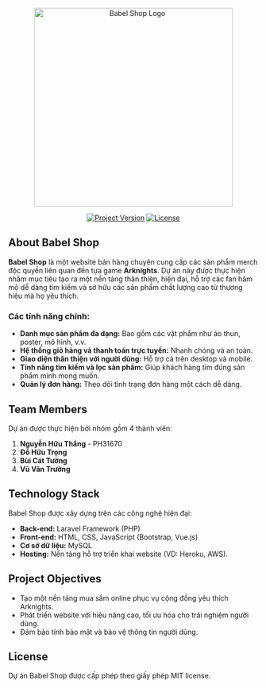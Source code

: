 <p align="center"><a href="#" target="_blank"><img src="https://via.placeholder.com/400x100?text=Babel+Shop+Logo" width="400" alt="Babel Shop Logo"></a></p>

<p align="center">
<a href="#"><img src="https://img.shields.io/badge/Version-1.0-brightgreen" alt="Project Version"></a>
<a href="#"><img src="https://img.shields.io/badge/License-MIT-blue" alt="License"></a>
</p>

## About Babel Shop

**Babel Shop** là một website bán hàng chuyên cung cấp các sản phẩm merch độc quyền liên quan đến tựa game **Arknights**. Dự án này được thực hiện nhằm mục tiêu tạo ra một nền tảng thân thiện, hiện đại, hỗ trợ các fan hâm mộ dễ dàng tìm kiếm và sở hữu các sản phẩm chất lượng cao từ thương hiệu mà họ yêu thích.

### Các tính năng chính:

- **Danh mục sản phẩm đa dạng:** Bao gồm các vật phẩm như áo thun, poster, mô hình, v.v.
- **Hệ thống giỏ hàng và thanh toán trực tuyến:** Nhanh chóng và an toàn.
- **Giao diện thân thiện với người dùng:** Hỗ trợ cả trên desktop và mobile.
- **Tính năng tìm kiếm và lọc sản phẩm:** Giúp khách hàng tìm đúng sản phẩm mình mong muốn.
- **Quản lý đơn hàng:** Theo dõi tình trạng đơn hàng một cách dễ dàng.

## Team Members

Dự án được thực hiện bởi nhóm gồm 4 thành viên:

1. **Nguyễn Hữu Thắng** - PH31670  
2. **Đỗ Hữu Trọng**  
3. **Bùi Cát Tường**  
4. **Vũ Văn Trường**  

## Technology Stack

Babel Shop được xây dựng trên các công nghệ hiện đại:

- **Back-end:** Laravel Framework (PHP)  
- **Front-end:** HTML, CSS, JavaScript (Bootstrap, Vue.js)  
- **Cơ sở dữ liệu:** MySQL  
- **Hosting:** Nền tảng hỗ trợ triển khai website (VD: Heroku, AWS).  

## Project Objectives

- Tạo một nền tảng mua sắm online phục vụ cộng đồng yêu thích Arknights.
- Phát triển website với hiệu năng cao, tối ưu hóa cho trải nghiệm người dùng.
- Đảm bảo tính bảo mật và bảo vệ thông tin người dùng.
  
## License

Dự án Babel Shop được cấp phép theo giấy phép MIT license.
